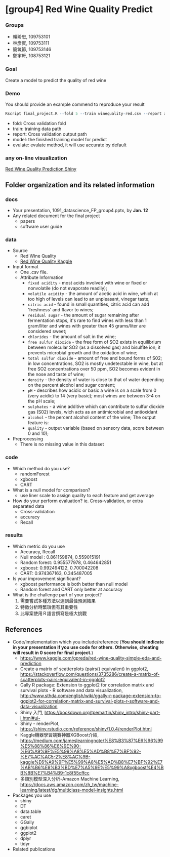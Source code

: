 # [group4] Red Wine Quality Predict

### Groups
* 賴玠忠, 109753101
* 林彥賓, 109753111
* 簡筑節, 109753146
* 鄭宇軒, 108753121

### Goal
Create a model to predict the quality of red wine

### Demo 
You should provide an example commend to reproduce your result
```R
Rscript final_project.R --fold 5 --train winequality-red.csv --report xgboost_performance_recall.csv --model xgboost.rds --evulate recall
```
* fold: Cross validation fold
* train: training data path
* report: Cross validation output path
* model: the finished training model for predict
* evulate: evulate method, it will use accurate by default

### any on-line visualization

[Red Wine Quality Prediction Shiny](https://tk211020.shinyapps.io/RedWineQualityPrediction/)


## Folder organization and its related information

### docs
* Your presentation, 1091_datascience_FP_group4.pptx, by **Jan. 12**
* Any related document for the final project
  * papers
  * software user guide

### data

* Source
  * Red Wine Quality
  * [Red Wine Quality Kaggle](https://www.kaggle.com/uciml/red-wine-quality-cortez-et-al-2009)
* Input format
  * One .csv file.
  * Attribute Information
    * `fixed acidity` - most acids involved with wine or fixed or nonvolatile (do not evaporate readily);
    * `volatile acidity` - the amount of acetic acid in wine, which at too high of levels can lead to an unpleasant, vinegar taste;  
    * `citric acid` - found in small quantities, citric acid can add 'freshness' and flavor to wines;  
    * `residual sugar` - the amount of sugar remaining after fermentation stops, it's rare to find wines with less than 1 gram/liter and wines with greater than 45 grams/liter are considered sweet;  
    * `chlorides` - the amount of salt in the wine;  
    * `free sulfur dioxide` - the free form of SO2 exists in equilibrium between molecular SO2 (as a dissolved gas) and bisulfite ion; it prevents microbial growth and the oxidation of wine;  
    * `total sulfur dioxide` - amount of free and bound forms of S02; in low concentrations, SO2 is mostly undetectable in wine, but at free SO2 concentrations over 50 ppm, SO2 becomes evident in the nose and taste of wine;  
    * `density` - the density of water is close to that of water depending on the percent alcohol and sugar content;  
    * `pH` - describes how acidic or basic a wine is on a scale from 0 (very acidic) to 14 (very basic); most wines are between 3-4 on the pH scale;  
    * `sulphates` - a wine additive which can contribute to sulfur dioxide gas (S02) levels, wich acts as an antimicrobial and antioxidant
    * `alcohol` - the percent alcohol content of the wine;
    The output feature is:  
    * `quality` - output variable (based on sensory data, score between 0 and 10);
* Preprocessing
  * There is no missing value in this dataset

### code

* Which method do you use?
  * randomForest
  * xgboost
  * CART
* What is a null model for comparison?
  * use liner scale to assign quality to each feature and get average
* How do your perform evaluation? ie. Cross-validation, or extra separated data
  * Cross-validation
  * accuracy
  * Recall

### results

* Which metric do you use 
  * Accuracy, Recall
  * Null model : 0.861159874, 0.559015191
  * Random forest: 0.955577978, 0.464642851
  * xgboost: 0.992494122, 0.700042208
  * CART: 0.974367163, 0.345487005
* Is your improvement significant?
  * xgboost performance is both better than null model
  * Random forest and CART only better at accuracy
* What is the challenge part of your project?
  1. 需要嘗試多種方法以達到最佳預測結果
  2. 特徵分析時繁瑣但有其重要性
  3. 此專案使用Ｒ語言撰寫是極大挑戰

## References
* Code/implementation which you include/reference (__You should indicate in your presentation if you use code for others. Otherwise, cheating will result in 0 score for final project.__)
  * https://www.kaggle.com/gpreda/red-wine-quality-simple-eda-and-prediction
  * Create a matrix of scatterplots (pairs() equivalent) in ggplot2, https://stackoverflow.com/questions/3735286/create-a-matrix-of-scatterplots-pairs-equivalent-in-ggplot2
  * Gally R package: Extension to ggplot2 for correlation matrix and survival plots - R software and data visualization, http://www.sthda.com/english/wiki/ggally-r-package-extension-to-ggplot2-for-correlation-matrix-and-survival-plots-r-software-and-data-visualization
  * Shiny 入門, https://bookdown.org/tpemartin/shiny_intro/shiny-part-i.html#ui-
  * Shiny - renderPlot, https://shiny.rstudio.com/reference/shiny/1.0.4/renderPlot.html
  * Kaggle機器學習競賽神器XGBoost介紹, https://medium.com/jameslearningnote/%E8%B3%87%E6%96%99%E5%88%86%E6%9E%90-%E6%A9%9F%E5%99%A8%E5%AD%B8%E7%BF%92-%E7%AC%AC5-2%E8%AC%9B-kaggle%E6%A9%9F%E5%99%A8%E5%AD%B8%E7%BF%92%E7%AB%B6%E8%B3%BD%E7%A5%9E%E5%99%A8xgboost%E4%BB%8B%E7%B4%B9-1c8f55cffcc
  * 多類別模型深入分析-Amazon Machine Learning, https://docs.aws.amazon.com/zh_tw/machine-learning/latest/dg/multiclass-model-insights.html
* Packages you use
  * shiny
  * DT
  * data.table
  * caret
  * GGally
  * ggbiplot
  * ggplot2
  * dplyr
  * tidyr
* Related publications


